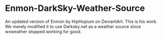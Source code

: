 # Enmon-DarkSky-Weather-Source
An updated version of Enmon by HipHopium on DeviantArt. 
This is his work. 
We merely modified it to use Darksky.net as a weather source since wxweather stopped working for good. 
